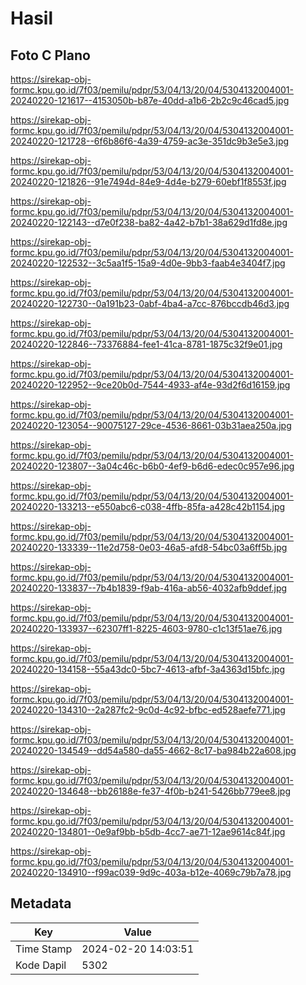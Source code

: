 # Hasil

## Foto C Plano

https://sirekap-obj-formc.kpu.go.id/7f03/pemilu/pdpr/53/04/13/20/04/5304132004001-20240220-121617--4153050b-b87e-40dd-a1b6-2b2c9c46cad5.jpg

https://sirekap-obj-formc.kpu.go.id/7f03/pemilu/pdpr/53/04/13/20/04/5304132004001-20240220-121728--6f6b86f6-4a39-4759-ac3e-351dc9b3e5e3.jpg

https://sirekap-obj-formc.kpu.go.id/7f03/pemilu/pdpr/53/04/13/20/04/5304132004001-20240220-121826--91e7494d-84e9-4d4e-b279-60ebf1f8553f.jpg

https://sirekap-obj-formc.kpu.go.id/7f03/pemilu/pdpr/53/04/13/20/04/5304132004001-20240220-122143--d7e0f238-ba82-4a42-b7b1-38a629d1fd8e.jpg

https://sirekap-obj-formc.kpu.go.id/7f03/pemilu/pdpr/53/04/13/20/04/5304132004001-20240220-122532--3c5aa1f5-15a9-4d0e-9bb3-faab4e3404f7.jpg

https://sirekap-obj-formc.kpu.go.id/7f03/pemilu/pdpr/53/04/13/20/04/5304132004001-20240220-122730--0a191b23-0abf-4ba4-a7cc-876bccdb46d3.jpg

https://sirekap-obj-formc.kpu.go.id/7f03/pemilu/pdpr/53/04/13/20/04/5304132004001-20240220-122846--73376884-fee1-41ca-8781-1875c32f9e01.jpg

https://sirekap-obj-formc.kpu.go.id/7f03/pemilu/pdpr/53/04/13/20/04/5304132004001-20240220-122952--9ce20b0d-7544-4933-af4e-93d2f6d16159.jpg

https://sirekap-obj-formc.kpu.go.id/7f03/pemilu/pdpr/53/04/13/20/04/5304132004001-20240220-123054--90075127-29ce-4536-8661-03b31aea250a.jpg

https://sirekap-obj-formc.kpu.go.id/7f03/pemilu/pdpr/53/04/13/20/04/5304132004001-20240220-123807--3a04c46c-b6b0-4ef9-b6d6-edec0c957e96.jpg

https://sirekap-obj-formc.kpu.go.id/7f03/pemilu/pdpr/53/04/13/20/04/5304132004001-20240220-133213--e550abc6-c038-4ffb-85fa-a428c42b1154.jpg

https://sirekap-obj-formc.kpu.go.id/7f03/pemilu/pdpr/53/04/13/20/04/5304132004001-20240220-133339--11e2d758-0e03-46a5-afd8-54bc03a6ff5b.jpg

https://sirekap-obj-formc.kpu.go.id/7f03/pemilu/pdpr/53/04/13/20/04/5304132004001-20240220-133837--7b4b1839-f9ab-416a-ab56-4032afb9ddef.jpg

https://sirekap-obj-formc.kpu.go.id/7f03/pemilu/pdpr/53/04/13/20/04/5304132004001-20240220-133937--62307ff1-8225-4603-9780-c1c13f51ae76.jpg

https://sirekap-obj-formc.kpu.go.id/7f03/pemilu/pdpr/53/04/13/20/04/5304132004001-20240220-134158--55a43dc0-5bc7-4613-afbf-3a4363d15bfc.jpg

https://sirekap-obj-formc.kpu.go.id/7f03/pemilu/pdpr/53/04/13/20/04/5304132004001-20240220-134310--2a287fc2-9c0d-4c92-bfbc-ed528aefe771.jpg

https://sirekap-obj-formc.kpu.go.id/7f03/pemilu/pdpr/53/04/13/20/04/5304132004001-20240220-134549--dd54a580-da55-4662-8c17-ba984b22a608.jpg

https://sirekap-obj-formc.kpu.go.id/7f03/pemilu/pdpr/53/04/13/20/04/5304132004001-20240220-134648--bb26188e-fe37-4f0b-b241-5426bb779ee8.jpg

https://sirekap-obj-formc.kpu.go.id/7f03/pemilu/pdpr/53/04/13/20/04/5304132004001-20240220-134801--0e9af9bb-b5db-4cc7-ae71-12ae9614c84f.jpg

https://sirekap-obj-formc.kpu.go.id/7f03/pemilu/pdpr/53/04/13/20/04/5304132004001-20240220-134910--f99ac039-9d9c-403a-b12e-4069c79b7a78.jpg


## Metadata

| Key        | Value               |
| ---------- | ------------------- |
| Time Stamp | 2024-02-20 14:03:51 |
| Kode Dapil | 5302                |



